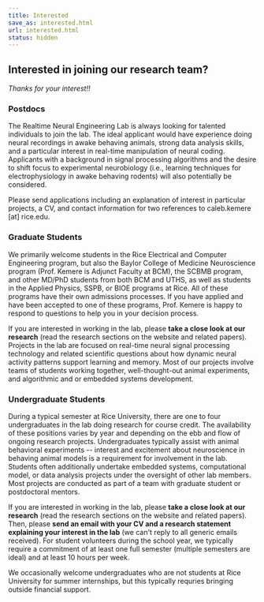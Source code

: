 ```yaml
---
title: Interested
save_as: interested.html
url: interested.html
status: hidden
---
```


## Interested in joining our research team?

_Thanks for your interest!!_

### Postdocs

The Realtime Neural Engineering Lab is always looking for talented individuals
to join the lab. The ideal applicant would have experience doing neural
recordings in awake behaving animals, strong data analysis skills, and a
particular interest in real-time manipulation of neural coding. Applicants with
a background in signal processing algorithms and the desire to shift focus to
experimental neurobiology (i.e., learning techniques for electrophysiology in
awake behaving rodents) will also potentially be considered. 

Please send applications including an explanation of interest in particular projects, 
a CV, and contact information for two references to caleb.kemere [at] rice.edu.

### Graduate Students
We primarily welcome students in the Rice Electrical and Computer Engineering program,
 but also the Baylor College of Medicine Neuroscience program (Prof. Kemere
is Adjunct Faculty at BCM), the SCBMB program, and other MD/PhD students from both BCM and
UTHS, as well as students in the Applied Physics, SSPB, or BIOE programs at Rice.
All of these programs have their own admissions processes. If you have applied
and have been accepted to one of these programs, Prof. Kemere is happy to respond to questions
to help you in your decision process.

If you are interested in working in the lab, please **take a close look at our
research** (read the research sections on the website and related papers).
Projects in the lab are focused on real-time neural signal processing
technology and related scientific questions about how dynamic neural activity
patterns support learning and memory. Most of our projects involve teams of students 
working together, well-thought-out animal experiments, and algorithmic and or 
embedded systems development. 

### Undergraduate Students

During a typical semester at Rice University, there are one to four undergraduates in the lab doing
research for course credit. The availability of these positions varies by year and depending on
the ebb and flow of ongoing research projects. Undergraduates typically assist with animal
behavioral experiments -- interest and excitement about neuroscience in behaving animal models
is a requirement for involvement in the lab. Students often additionally undertake embedded
systems, computational model, or data analysis projects under the oversight of other lab
members. Most projects are conducted as part of a team with graduate student or postdoctoral
mentors.

If you are interested in working in the lab, please **take a close look at our
research** (read the research sections on the website and related papers).
Then, please **send an email with your CV and a research statement explaining
your interest in the lab** (we can't reply to all generic emails received).
For student volunteers during the school year, we typically require a commitment of at 
least one full semester (multiple semesters are ideal) and at least 10 hours per week.

We occasionally welcome undergraduates who are not students at Rice University for summer
internships, but this typically requries bringing outside financial support. 

